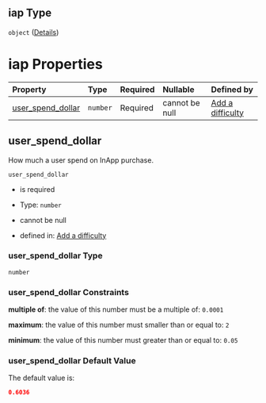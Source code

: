 ## iap Type

`object` ([Details](add-difficulty-properties-iap.md))

# iap Properties

| Property                                | Type     | Required | Nullable       | Defined by                                                                                                                                           |
| :-------------------------------------- | :------- | :------- | :------------- | :--------------------------------------------------------------------------------------------------------------------------------------------------- |
| [user_spend_dollar](#user_spend_dollar) | `number` | Required | cannot be null | [Add a difficulty](add-difficulty-properties-iap-properties-user_spend_dollar.md "add-difficulty.json#/properties/iap/properties/user_spend_dollar") |

## user_spend_dollar

How much a user spend on InApp purchase.

`user_spend_dollar`

*   is required

*   Type: `number`

*   cannot be null

*   defined in: [Add a difficulty](add-difficulty-properties-iap-properties-user_spend_dollar.md "add-difficulty.json#/properties/iap/properties/user_spend_dollar")

### user_spend_dollar Type

`number`

### user_spend_dollar Constraints

**multiple of**: the value of this number must be a multiple of: `0.0001`

**maximum**: the value of this number must smaller than or equal to: `2`

**minimum**: the value of this number must greater than or equal to: `0.05`

### user_spend_dollar Default Value

The default value is:

```json
0.6036
```

